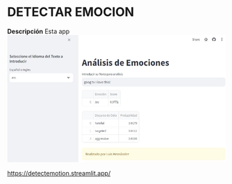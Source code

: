 # DETECTAR EMOCION
**Descripción**
Esta app
![APP](https://github.com/luishernand/detect_emotion/blob/main/streamlit%20capture.JPG)

https://detectemotion.streamlit.app/
